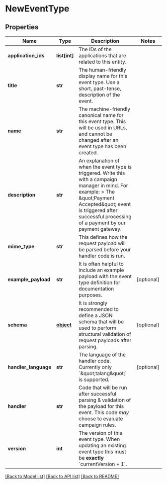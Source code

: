 # NewEventType


## Properties
Name | Type | Description | Notes
------------ | ------------- | ------------- | -------------
**application_ids** | **list[int]** | The IDs of the applications that are related to this entity. | 
**title** | **str** | The human-friendly display name for this event type. Use a short, past-tense, description of the event. | 
**name** | **str** | The machine-friendly canonical name for this event type. This will be used in URLs, and cannot be changed after an event type has been created. | 
**description** | **str** | An explanation of when the event type is triggered. Write this with a campaign manager in mind. For example:  &gt; The \&quot;Payment Accepted\&quot; event is triggered after successful processing of a payment by our payment gateway.  | 
**mime_type** | **str** | This defines how the request payload will be parsed before your handler code is run. | 
**example_payload** | **str** | It is often helpful to include an example payload with the event type definition for documentation purposes. | [optional] 
**schema** | [**object**](.md) | It is strongly recommended to define a JSON schema that will be used to perform structural validation of request payloads after parsing.  | [optional] 
**handler_language** | **str** | The language of the handler code. Currently only &#x60;\&quot;talang\&quot;&#x60; is supported. | [optional] 
**handler** | **str** | Code that will be run after successful parsing &amp; validation of the payload for this event. This code _may_ choose to evaluate campaign rules.  | 
**version** | **int** | The version of this event type. When updating an existing event type this must be **exactly** &#x60;currentVersion + 1&#x60;.  | 

[[Back to Model list]](../README.md#documentation-for-models) [[Back to API list]](../README.md#documentation-for-api-endpoints) [[Back to README]](../README.md)


